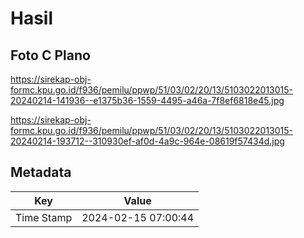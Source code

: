# Hasil

## Foto C Plano

https://sirekap-obj-formc.kpu.go.id/f936/pemilu/ppwp/51/03/02/20/13/5103022013015-20240214-141936--e1375b36-1559-4495-a46a-7f8ef6818e45.jpg

https://sirekap-obj-formc.kpu.go.id/f936/pemilu/ppwp/51/03/02/20/13/5103022013015-20240214-193712--310930ef-af0d-4a9c-964e-08619f57434d.jpg


## Metadata

| Key        | Value               |
| ---------- | ------------------- |
| Time Stamp | 2024-02-15 07:00:44 |



